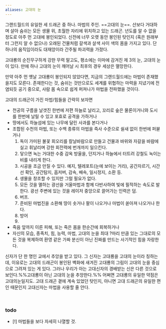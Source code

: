 ```yaml
---
aliases: 고대의 눈
---
```



그랜드월드의 유일한 세 드래곤 중 하나. 마법의 주인. ==고대의 눈==.
산보다 거대하며 살아 숨쉬는 모든 생물 위, 초월한 자리에 위치하고 있는 드래곤.
년도를 알 수 없을 정도로 아주 먼 고대에 봉인되었다.
신전에 너무 오랫 동안 봉인된 탓인지 (혹은 원래부터 그런지 알 수 없으나) 오래된 건물처럼 갈색과 살색 사이 색의 몸을 가지고 있다.
단 하나의 움직임이라도 대재앙이라 간주될 파괴력을 가졌다.

고대룡의 순진무구하게 강한 무력 말고도, 평소에는 이마에 감겨진 제 3의 눈, 고대의 눈이 있다. 만에 하나 고대의 눈이 깨어날 시 최후의 경우 세상은 멸망한다.

만약 아주 먼 옛날 고대룡이 봉인되지 않았다면, 지금의 그랜드월드에는 마법이 존재했을지도 모른다. 존재한다는 것, 숨쉬는 것만으로도 세계를 위협하는 마력을 지녔기에 전염되듯 공기 중으로, 사람 몸 속으로 쉽게 퍼져나가 마법을 전파했을 것이다. 

고대의 드래곤이 가진 마법/힘들을 간략히 보자면
- 천공의 구름을 날갯진 한번에 저편 하늘로 날리고, 꼬리로 숲은 물론이거니와 도시를 한번에 날릴 수 있고 포효로 공격을 가하거나
- 땅에서도 하늘섬에 있는 나무에 달린 사과를 본다거나
- 조합된 수천의 마법, 또는 수백 종류의 마법을 즉사 수준으로 쉴새 없이 한번에 퍼붇거나
    1. 독이 가미된 불꽃 회오리를 칼날바람으로 만들고 건물과 바위와 자갈을 바람에 실고 휘날리며 강한 회전력에 번개까지 일으킨다.
    2. 닿으면 녹는 거대한 수중 감옥 방울을, 던지거나 하늘에서 터트려 강철도 녹이는 비를 내리게 한다.
    3. 시공을 조금 만질 수 있다. 예지, 텔레포트(눈에 보이는 거리), 공간자르기, 시간선 확인, 공간탐지, 옵저버, 감속, 배속, 일시정지, 소환 등.
    4. 생물을 창조할 수 있지만 그럴 필요가 없다.
    5. 모든 것을 멸하는 광선을 거울마법과 함께 다반사하여 빛에 필적하는 속도로 발한다. 광선 주변에 있는 것을 레이저 중앙으로 끌어가는 인력은 덤.
    6. 버프.
    7. 준비된 마법진을 소환해 땅이 솟거나 팔이 나오거나 마법이 쏟아져 나오거나 한다.
    8. 방어
    9. 
- 죽음 앞까지 이른 피해, 또는 죽은 몸을 한순간에 회복하거나
- 자신의 모습, 종족치, 힘, 능력, 마법, 고대의 눈을 최대 ?마리 만큼 있는 그대로의 모든 것을 복제하여 환영 같은 가짜 분신이 아닌 진짜를 만드는 사기적인 힘을 자랑한다.
​

신자가 단 한 명인 교에서 추앙을 받고 있다.
그 신자는 고대룡을 고대의 눈​이라 칭하는데, 이유로는 고대의 드래곤이 봉인된 벽화에 새겨진 고대룡의 그림이 고대의 눈을 중심으로 그려져 있는 게 있다. 그러나 우리가 아는 고대신자의 경배받는 신은 다른 것으로 보인다.%%고대룡이 아닌 고대의 눈을 추앙한다.%% 어쩌면 고대룡의 유일한 약점은 고대의눈일지도.
고대 드래곤 곁에 계속 있었던 탓인지, 아니면 고대 드래곤의 유일한 편인 때문인지 고대신자는 마법을 사용할 줄 안다.

​

### todo
- [!] 마법들을 보다 자세히 나열할 것.